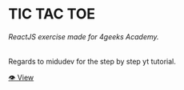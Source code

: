 # TIC TAC TOE

###### ReactJS exercise made for 4geeks Academy. 
Regards to midudev for the step by step yt tutorial.

[👁️ View](https://gabasaura.github.io/react_tic-tac-toe/)
